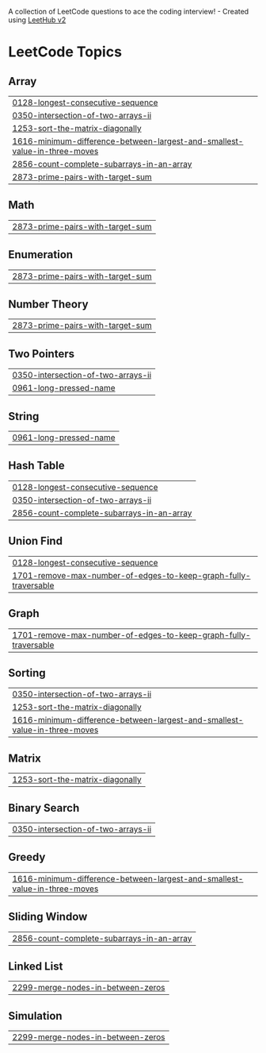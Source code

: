 A collection of LeetCode questions to ace the coding interview! - Created using [LeetHub v2](https://github.com/arunbhardwaj/LeetHub-2.0)
<!---LeetCode Topics Start-->
# LeetCode Topics
## Array
|  |
| ------- |
| [0128-longest-consecutive-sequence](https://github.com/TuShArBhArDwA/Leetcode_sol/tree/master/0128-longest-consecutive-sequence) |
| [0350-intersection-of-two-arrays-ii](https://github.com/TuShArBhArDwA/Leetcode_sol/tree/master/0350-intersection-of-two-arrays-ii) |
| [1253-sort-the-matrix-diagonally](https://github.com/TuShArBhArDwA/Leetcode_sol/tree/master/1253-sort-the-matrix-diagonally) |
| [1616-minimum-difference-between-largest-and-smallest-value-in-three-moves](https://github.com/TuShArBhArDwA/Leetcode_sol/tree/master/1616-minimum-difference-between-largest-and-smallest-value-in-three-moves) |
| [2856-count-complete-subarrays-in-an-array](https://github.com/TuShArBhArDwA/Leetcode_sol/tree/master/2856-count-complete-subarrays-in-an-array) |
| [2873-prime-pairs-with-target-sum](https://github.com/TuShArBhArDwA/Leetcode_sol/tree/master/2873-prime-pairs-with-target-sum) |
## Math
|  |
| ------- |
| [2873-prime-pairs-with-target-sum](https://github.com/TuShArBhArDwA/Leetcode_sol/tree/master/2873-prime-pairs-with-target-sum) |
## Enumeration
|  |
| ------- |
| [2873-prime-pairs-with-target-sum](https://github.com/TuShArBhArDwA/Leetcode_sol/tree/master/2873-prime-pairs-with-target-sum) |
## Number Theory
|  |
| ------- |
| [2873-prime-pairs-with-target-sum](https://github.com/TuShArBhArDwA/Leetcode_sol/tree/master/2873-prime-pairs-with-target-sum) |
## Two Pointers
|  |
| ------- |
| [0350-intersection-of-two-arrays-ii](https://github.com/TuShArBhArDwA/Leetcode_sol/tree/master/0350-intersection-of-two-arrays-ii) |
| [0961-long-pressed-name](https://github.com/TuShArBhArDwA/Leetcode_sol/tree/master/0961-long-pressed-name) |
## String
|  |
| ------- |
| [0961-long-pressed-name](https://github.com/TuShArBhArDwA/Leetcode_sol/tree/master/0961-long-pressed-name) |
## Hash Table
|  |
| ------- |
| [0128-longest-consecutive-sequence](https://github.com/TuShArBhArDwA/Leetcode_sol/tree/master/0128-longest-consecutive-sequence) |
| [0350-intersection-of-two-arrays-ii](https://github.com/TuShArBhArDwA/Leetcode_sol/tree/master/0350-intersection-of-two-arrays-ii) |
| [2856-count-complete-subarrays-in-an-array](https://github.com/TuShArBhArDwA/Leetcode_sol/tree/master/2856-count-complete-subarrays-in-an-array) |
## Union Find
|  |
| ------- |
| [0128-longest-consecutive-sequence](https://github.com/TuShArBhArDwA/Leetcode_sol/tree/master/0128-longest-consecutive-sequence) |
| [1701-remove-max-number-of-edges-to-keep-graph-fully-traversable](https://github.com/TuShArBhArDwA/Leetcode_sol/tree/master/1701-remove-max-number-of-edges-to-keep-graph-fully-traversable) |
## Graph
|  |
| ------- |
| [1701-remove-max-number-of-edges-to-keep-graph-fully-traversable](https://github.com/TuShArBhArDwA/Leetcode_sol/tree/master/1701-remove-max-number-of-edges-to-keep-graph-fully-traversable) |
## Sorting
|  |
| ------- |
| [0350-intersection-of-two-arrays-ii](https://github.com/TuShArBhArDwA/Leetcode_sol/tree/master/0350-intersection-of-two-arrays-ii) |
| [1253-sort-the-matrix-diagonally](https://github.com/TuShArBhArDwA/Leetcode_sol/tree/master/1253-sort-the-matrix-diagonally) |
| [1616-minimum-difference-between-largest-and-smallest-value-in-three-moves](https://github.com/TuShArBhArDwA/Leetcode_sol/tree/master/1616-minimum-difference-between-largest-and-smallest-value-in-three-moves) |
## Matrix
|  |
| ------- |
| [1253-sort-the-matrix-diagonally](https://github.com/TuShArBhArDwA/Leetcode_sol/tree/master/1253-sort-the-matrix-diagonally) |
## Binary Search
|  |
| ------- |
| [0350-intersection-of-two-arrays-ii](https://github.com/TuShArBhArDwA/Leetcode_sol/tree/master/0350-intersection-of-two-arrays-ii) |
## Greedy
|  |
| ------- |
| [1616-minimum-difference-between-largest-and-smallest-value-in-three-moves](https://github.com/TuShArBhArDwA/Leetcode_sol/tree/master/1616-minimum-difference-between-largest-and-smallest-value-in-three-moves) |
## Sliding Window
|  |
| ------- |
| [2856-count-complete-subarrays-in-an-array](https://github.com/TuShArBhArDwA/Leetcode_sol/tree/master/2856-count-complete-subarrays-in-an-array) |
## Linked List
|  |
| ------- |
| [2299-merge-nodes-in-between-zeros](https://github.com/TuShArBhArDwA/Leetcode_sol/tree/master/2299-merge-nodes-in-between-zeros) |
## Simulation
|  |
| ------- |
| [2299-merge-nodes-in-between-zeros](https://github.com/TuShArBhArDwA/Leetcode_sol/tree/master/2299-merge-nodes-in-between-zeros) |
<!---LeetCode Topics End-->